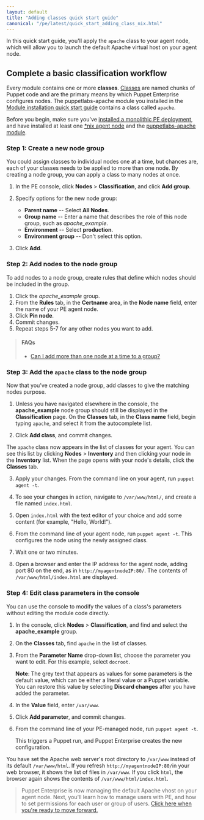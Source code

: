```yaml
---
layout: default
title: "Adding classes quick start guide"
canonical: "/pe/latest/quick_start_adding_class_nix.html"
---
```

In this quick start guide, you'll apply the `apache` class to your agent node, which will allow you to launch the default Apache virtual host on your agent node. 

## Complete a basic classification workflow

Every module contains one or more **classes**. [Classes]({{puppet}}/lang_classes.html) are named chunks of Puppet code and are the primary means by which Puppet Enterprise configures nodes. The puppetlabs-apache module you installed in the [Module installation quick start guide](./quick_start_module_install_nix.html) contains a class called `apache`. 

Before you begin, make sure you've [installed a monolithic PE deployment](./quick_start_install_mono.html), and have installed at least one [*nix agent node](./quick_start_install_agents_nix.html) and the [puppetlabs-apache module](./quick_start_module_install_nix.html).

### Step 1: Create a new node group 

You could assign classes to individual nodes one at a time, but chances are, each of your classes needs to be applied to more than one node. By creating a node group, you can apply a class to many nodes at once. 

1. In the PE console, click **Nodes** > **Classification**, and click **Add group**.

2. Specify options for the new node group:
   - **Parent name** -- Select **All Nodes**.
   - **Group name** -- Enter a name that describes the role of this node group, such as *apache_example*.
   - **Environment** -- Select **production**.
   - **Environment group** -- Don't select this option.
   
3. Click **Add**.

### Step 2: Add nodes to the node group

To add nodes to a node group, create rules that define which nodes should be included in the group. 

1. Click the *apache_example* group.
1. From the **Rules** tab, in the **Certname** area, in the **Node name** field, enter the name of your PE agent node.
1. Click **Pin node**.
1. Commit changes.
1. Repeat steps 5-7 for any other nodes you want to add.

>#### FAQs
>
> * [Can I add more than one node at a time to a group?](./console_classes_groups.html#adding-nodes-dynamically)

### Step 3: Add the `apache` class to the node group

Now that you’ve created a node group, add classes to give the matching nodes purpose.

1. Unless you have navigated elsewhere in the console, the __apache_example__ node group should still be displayed in the __Classification__ page. On the **Classes** tab, in the __Class name__ field, begin typing `apache`, and select it from the autocomplete list.

2. Click __Add class__, and commit changes.

The `apache` class now appears in the list of classes for your agent. You can see this list by clicking __Nodes__ > __Inventory__ and then clicking your node in the __Inventory__ list. When the page opens with your node's details, click the **Classes** tab.

3. Apply your changes. From the command line on your agent, run `puppet agent -t`. 

4. To see your changes in action, navigate to `/var/www/html/`, and create a file named `index.html`.

5. Open `index.html` with the text editor of your choice and add some content (for example, "Hello, World!").

6. From the command line of your agent node, run `puppet agent -t`. This configures the node using the newly assigned class. 
   
7. Wait one or two minutes.

8. Open a browser and enter the IP address for the agent node, adding port 80 on the end, as in `http://myagentnodeIP:80/`. The contents of `/var/www/html/index.html` are displayed.    

### Step 4: Edit class parameters in the console

You can use the console to modify the values of a class's parameters without editing the module code directly.

1. In the console, click __Nodes__ > __Classification__, and find and select the __apache_example__ group.
2. On the __Classes__ tab, find `apache` in the list of classes.
3. From the __Parameter Name__ drop-down list, choose the parameter you want to edit. For this example, select `docroot`.

   **Note**: The grey text that appears as values for some parameters is the default value, which can be either a literal value or a Puppet variable. You can restore this value by selecting __Discard changes__ after you have added the parameter.

4. In the __Value__ field, enter `/var/www`.
5. Click __Add parameter__, and commit changes.
6. From the command line of your PE-managed node, run `puppet agent -t`.

   This triggers a Puppet run, and Puppet Enterprise creates the new configuration.

You have set the Apache web server's root directory to `/var/www` instead of its default `/var/www/html`. If you refresh `http://myagentnodeIP:80/`in your web browser, it shows the list of files in `/var/www`. If you click `html`, the browser again shows the contents of `/var/www/html/index.html`.

> Puppet Enterprise is now managing the default Apache vhost on your agent node. Next, you'll learn how to manage users with PE, and how to set permissions for each user or group of users. [Click here when you're ready to move forward.](./quick_start_nc_rbac.html)  

